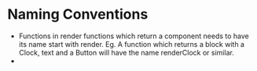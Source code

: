 # Naming Conventions
* Functions in render functions which return a component needs to have its name start with render. Eg. A function which returns a block with a Clock, text and a Button will have the name renderClock or similar.
* 
